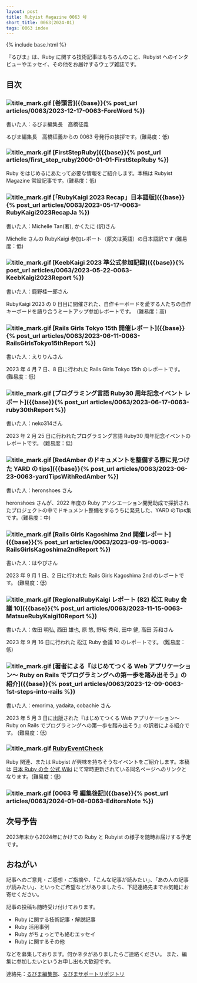 ```yaml
---
layout: post
title: Rubyist Magazine 0063 号
short_title: 0063(2024-01)
tags: 0063 index
---
```

{% include base.html %}

『るびま』は、Ruby に関する技術記事はもちろんのこと、Rubyist へのインタビューやエッセイ、その他をお届けするウェブ雑誌です。

## 目次

### ![title_mark.gif]({{base}}{{site.baseurl}}/images/title_mark.gif) [巻頭言]({{base}}{% post_url articles/0063/2023-12-17-0063-ForeWord %})

書いた人：るびま編集長　高橋征義

るびま編集長　高橋征義からの 0063 号発行の挨拶です。(難易度：低)

### ![title_mark.gif]({{base}}{{site.baseurl}}/images/title_mark.gif) [FirstStepRuby]({{base}}{% post_url articles/first_step_ruby/2000-01-01-FirstStepRuby %})

Ruby をはじめるにあたって必要な情報をご紹介します。本稿は Rubyist Magazine 常設記事です。(難易度：低)

### ![title_mark.gif]({{base}}{{site.baseurl}}/images/title_mark.gif) [「RubyKaigi 2023 Recap」日本語版]({{base}}{%  post_url articles/0063/2023-05-17-0063-RubyKaigi2023RecapJa %})

書いた人：Michelle Tan(著), かくたに (訳)さん

Michelle さんの RubyKaigi 参加レポート（原文は英語）の日本語訳です (難易度：低)


### ![title_mark.gif]({{base}}{{site.baseurl}}/images/title_mark.gif) [KeebKaigi 2023 準公式参加記録]({{base}}{%  post_url articles/0063/2023-05-22-0063-KeebKaigi2023Report %})

書いた人：鹿野桂一郎さん

RubyKaigi 2023 の 0 日目に開催された、自作キーボードを愛する人たちの自作キーボードを語り合うミートアップ参加レポートです。　(難易度：高)

### ![title_mark.gif]({{base}}{{site.baseurl}}/images/title_mark.gif) [Rails Girls Tokyo 15th 開催レポート]({{base}}{%  post_url articles/0063/2023-06-11-0063-RailsGirlsTokyo15thReport %})

書いた人：えりりんさん

2023 年 4 月 7 日、8 日に行われた Rails Girls Tokyo 15th のレポートです。 (難易度：低)

### ![title_mark.gif]({{base}}{{site.baseurl}}/images/title_mark.gif) [プログラミング言語 Ruby30 周年記念イベント レポート]({{base}}{%  post_url articles/0063/2023-06-17-0063-ruby30thReport %})

書いた人：neko314さん

2023 年 2 月 25 日に行われたプログラミング言語 Ruby30 周年記念イベントのレポートです。 (難易度：低)


### ![title_mark.gif]({{base}}{{site.baseurl}}/images/title_mark.gif) [RedAmber のドキュメントを整備する際に見つけた YARD の tips]({{base}}{%  post_url articles/0063/2023-06-23-0063-yardTipsWithRedAmber %})

書いた人：heronshoes さん

heronshoes さんが、2022 年度の Ruby アソシエーション開発助成で採択されたプロジェクトの中でドキュメント整備をするうちに発見した、YARD のTips集です。(難易度：中)

### ![title_mark.gif]({{base}}{{site.baseurl}}/images/title_mark.gif) [Rails Girls Kagoshima 2nd 開催レポート]({{base}}{%  post_url articles/0063/2023-09-15-0063-RailsGirlsKagoshima2ndReport %})

書いた人：はやぴさん

2023 年 9 月 1 日、2 日に行われた Rails Girls Kagoshima 2nd のレポートです。 (難易度：低)

### ![title_mark.gif]({{base}}{{site.baseurl}}/images/title_mark.gif) [RegionalRubyKaigi レポート (82) 松江 Ruby 会議 10]({{base}}{%  post_url articles/0063/2023-11-15-0063-MatsueRubyKaigi10Report %})

書いた人：佐田 明弘, 西田 雄也, 原 悠, 野坂 秀和, 田中 健, 高田 芳和さん

2023 年 9 月 16 日に行われた 松江 Ruby 会議 10 のレポートです。 (難易度：低)

### ![title_mark.gif]({{base}}{{site.baseurl}}/images/title_mark.gif) [著者による『はじめてつくる Web アプリケーション〜 Ruby on Rails でプログラミングへの第一歩を踏み出そう』の紹介]({{base}}{%  post_url articles/0063/2023-12-09-0063-1st-steps-into-rails %})

書いた人：emorima, yadaita, cobachie さん

2023 年 5 月 3 日に出版された『はじめてつくる Web アプリケーション〜 Ruby on Rails でプログラミングへの第一歩を踏み出そう』の訳者による紹介です。  (難易度：低)

### ![title_mark.gif]({{base}}{{site.baseurl}}/images/title_mark.gif) [RubyEventCheck](https://github.com/ruby-no-kai/official/wiki/RubyEventCheck)

Ruby 関連、または Rubyist が興味を持ちそうなイベントをご紹介します。本稿は [日本 Ruby の会 公式 Wiki](https://github.com/ruby-no-kai/official/wiki) にて常時更新されている同名ページへのリンクとなります。(難易度：低)

### ![title_mark.gif]({{base}}{{site.baseurl}}/images/title_mark.gif) [0063 号 編集後記]({{base}}{%  post_url articles/0063/2024-01-08-0063-EditorsNote %})

## 次号予告

2023年末から2024年にかけての Ruby と Rubyist の様子を随時お届けする予定です。

## おねがい

記事へのご意見・ご感想・ご指摘や、「こんな記事が読みたい」、「あの人の記事が読みたい」、といったご希望などがありましたら、下記連絡先までお気軽にお寄せください。

記事の投稿も随時受け付けております。

* Ruby に関する技術記事・解説記事
* Ruby 活用事例
* Ruby がちょっとでも絡むエッセイ
* Ruby に関するその他

などを募集しております。何かネタがありましたらご連絡ください。
また、編集に参加したいというお申し出も大歓迎です。

連絡先：[るびま編集部](mailto:magazine@ruby-no-kai.org)、[るびまサポートリポジトリ](https://github.com/rubima/magazine.rubyist.net)
